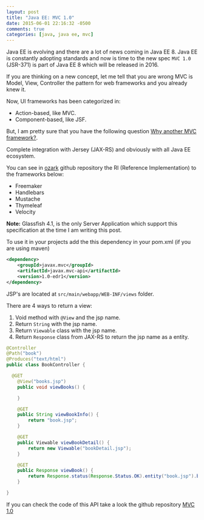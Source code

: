 ```yaml
---
layout: post
title: "Java EE: MVC 1.0"
date: 2015-06-01 22:16:32 -0500
comments: true
categories: [java, java ee, mvc]
---
```

Java EE is evolving and there are a lot of news coming in Java EE 8. Java EE is constantly adopting standards and now is time to the new spec `MVC 1.0` (JSR-371) is part of Java EE 8 which will be released in 2016.

If you are thinking on a new concept, let me tell that you are wrong MVC is Model, View, Controller the pattern for web frameworks and you already knew it.

Now, UI frameworks has been categorized in:

* Action-based, like MVC.
* Component-based, like JSF.

But, I am pretty sure that you have the following question [Why another MVC framework?](http://www.oracle.com/technetwork/articles/java/mvc-2280472.html).

Complete integration with Jersey (JAX-RS) and obviously with all Java EE ecosystem.

You can see in [ozark](https://github.com/spericas/ozark) github repository the RI (Reference Implementation) to the frameworks below:

* Freemaker
* Handlebars
* Mustache
* Thymeleaf
* Velocity

**Note:** Glassfish 4.1, is the only Server Application which support this specification at the time I am writing this post.

To use it in your projects add the this dependency in your pom.xml (if you are using maven)

```xml
<dependency>
	<groupId>javax.mvc</groupId>
	<artifactId>javax.mvc-api</artifactId>
	<version>1.0-edr1</version>
</dependency>
```

JSP's are located at `src/main/webapp/WEB-INF/views` folder.

There are 4 ways to return a view:

1. Void method with `@View` and the jsp name.
2. Return `String` with the jsp name.
3. Return `Viewable` class with the jsp name.
4. Return `Response` class from JAX-RS to return the jsp name as a entity.

```java
@Controller
@Path("book")
@Produces("text/html")
public class BookController {

  @GET
	@View("books.jsp")
	public void viewBooks() {

	}

	@GET
	public String viewBookInfo() {
		return "book.jsp";
	}

	@GET
	public Viewable viewBookDetail() {
		return new Viewable("bookDetail.jsp");
	}

	@GET
	public Response viewBook() {
		return Response.status(Response.Status.OK).entity("book.jsp").build();
	}

}
```

If you can check the code of this API take a look the github repository [MVC 1.0](https://github.com/spericas/mvc-spec)
